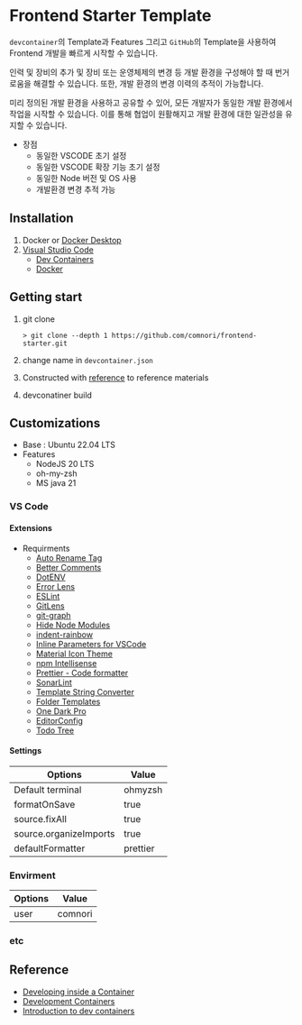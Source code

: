 # Frontend Starter Template

`devcontainer`의 Template과 Features 그리고 `GitHub`의 Template을 사용하여 Frontend 개발을 빠르게 시작할 수 있습니다.

인력 및 장비의 추가 및 장비 또는 운영체제의 변경 등 개발 환경을 구성해야 할 때 번거로움을 해결할 수 있습니다. 또한, 개발 환경의 변경 이력의 추적이 가능합니다.

미리 정의된 개발 환경을 사용하고 공유할 수 있어, 모든 개발자가 동일한 개발 환경에서 작업을 시작할 수 있습니다. 이를 통해 협업이 원활해지고 개발 환경에 대한 일관성을 유지할 수 있습니다.

- 장점
  - 동일한 VSCODE 초기 설정
  - 동일한 VSCODE 확장 기능 초기 설정
  - 동일한 Node 버전 및 OS 사용
  - 개발환경 변경 추적 가능

## Installation

1. Docker or [Docker Desktop](https://www.docker.com/products/docker-desktop/)
2. [Visual Studio Code](https://code.visualstudio.com/)
    - [Dev Containers](vscode:extension/ms-vscode-remote.remote-containers)
    - [Docker](vscode:extension/ms-azuretools.vscode-docker)

## Getting start

1. git clone

    ```shell
    > git clone --depth 1 https://github.com/comnori/frontend-starter.git
    ```

2. change name in `devcontainer.json`
3. Constructed with [reference](#reference) to reference materials
4. devconatiner build

## Customizations

- Base : Ubuntu 22.04 LTS
- Features
  - NodeJS 20 LTS
  - oh-my-zsh
  - MS java 21

### VS Code

#### Extensions

- Requirments
  - [Auto Rename Tag](vscode:extension/formulahendry.auto-rename-tag)
  - [Better Comments](vscode:extension/aaron-bond.better-comments)
  - [DotENV](vscode:extension/mikestead.dotenv)
  - [Error Lens](vscode:extension/usernamehw.errorlens)
  - [ESLint](vscode:extension/dbaeumer.vscode-eslint)
  - [GitLens](vscode:extension/eamodio.gitlens)
  - [git-graph](vscode:extension/mhutchie.git-graph)
  - [Hide Node Modules](vscode:extension/chrisbibby.hide-node-modules)
  - [indent-rainbow](vscode:extension/oderwat.indent-rainbow)
  - [Inline Parameters for VSCode](vscode:extension/liamhammett.inline-parameters)
  - [Material Icon Theme](vscode:extension/PKief.material-icon-theme)
  - [npm Intellisense](vscode:extension/christian-kohler.npm-intellisense)
  - [Prettier - Code formatter](vscode:extension/esbenp.prettier-vscode)
  - [SonarLint](vscode:extension/SonarSource.sonarlint-vscode)
  - [Template String Converter](vscode:extension/meganrogge.template-string-converter)
  - [Folder Templates](vscode:extension/Huuums.vscode-fast-folder-structure)
  - [One Dark Pro](vscode:extension/zhuangtongfa.material-theme)
  - [EditorConfig](vscode:extension/EditorConfig.EditorConfig)
  - [Todo Tree](vscode:extension/Gruntfuggly.todo-tree)

#### Settings

|Options|Value|
|-|-|
|Default terminal|ohmyzsh|
|formatOnSave|true|
|source.fixAll|true|
|source.organizeImports|true|
|defaultFormatter|prettier|

### Envirment

|Options|Value|
|-|-|
|user|comnori|

### etc

## Reference

- [Developing inside a Container](https://code.visualstudio.com/docs/devcontainers/containers)
- [Development Containers](https://containers.dev/)
- [Introduction to dev containers](https://docs.github.com/en/codespaces/setting-up-your-project-for-codespaces/adding-a-dev-container-configuration/introduction-to-dev-containers)
